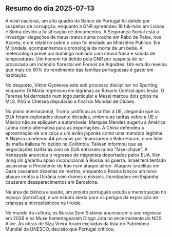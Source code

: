 ## Resumo do dia 2025-07-13

A nível nacional, um alto quadro do Banco de Portugal foi detido por suspeitas de corrupção, enquanto a GNR apreendeu 18 tuk-tuks em Lisboa e Sintra devido a falsificação de documentos. A Segurança Social está a investigar alegações de maus-tratos numa creche em Rabo de Peixe, nos Açores, e um relatório sobre o caso foi enviado ao Ministério Público. Em Mirandela, acompanhamos a cronologia da morte de um bebé. A meteorologia prevê um domingo nublado com chuva fraca e subida de temperaturas. Um homem foi detido pela GNR por suspeita de ter provocado um incêndio florestal em Fornos de Algodres. Um estudo revelou que mais de 50% do rendimento das famílias portuguesas é gasto em habitação.

No desporto, Viktor Gyokeres está sob processo disciplinar no Sporting, enquanto Di María regressou em lágrimas ao Rosario Central após lesão. O Farense foi derrotado num jogo particular e Messi marcou dois golos na MLS. PSG e Chelsea disputarão a final do Mundial de Clubes.

No plano internacional, Trump justificou as tarifas à UE, alegando que os EUA foram explorados durante décadas, embora as tarifas sobre a UE e México não se apliquem a automóveis. Marques Mendes sugeriu a América Latina como alternativa para as exportações. A China defendeu a aproximação de um caça a um avião japonês como uma manobra legítima. A Nigéria condenou 44 pessoas por financiarem o Boko Haram, e um líder da máfia italiana foi detido na Colômbia. Taiwan informou que as negociações tarifárias com os EUA entraram numa "fase-chave". A Venezuela anunciou o regresso de migrantes deportados pelos EUA. Kim Jong Un garantiu apoio incondicional à Rússia na guerra. Israel terá tentado assassinar o Presidente do Irão num ataque aéreo. Ataques israelitas em Gaza causaram dezenas de mortos, enquanto a Rússia lançou um novo ataque contra a Ucrânia com drones e mísseis. Inundações em Espanha causaram desaparecimentos em Barcelona.

Na área da ciência e saúde, um projeto português estuda a menstruação no espaço (AstroCup), e um estudo alerta para os perigos da exposição de crianças a microplásticos na tiroide.

No mundo da cultura, os Buraka Som Sistema anunciaram o seu regresso em 2026 e os Muse homenagearam Diogo Jota no encerramento do NOS Alive. As obras de Siza Vieira foram excluídas da lista do Património Mundial da UNESCO, decisão que Portugal criticou.
